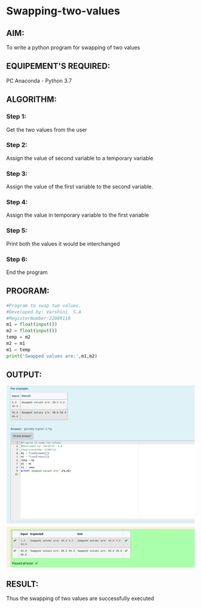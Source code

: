 # Swapping-two-values

## AIM:

To write a python program for swapping of two values

## EQUIPEMENT'S REQUIRED: 

PC
Anaconda - Python 3.7

## ALGORITHM: 

### Step 1:
Get the two values from the user
### Step 2: 
Assign the value of second variable to a temporary variable 
### Step 3: 
Assign the value of the first variable to the second variable.
### Step 4:  
Assign the value in temporary variable to the first variable
### Step 5: 
Print both the values it would be interchanged
### Step 6: 
End the program

## PROGRAM:
```python
#Program to swap two values.
#Developed by: Varshini  S.A
#RegisterNumber:22009118
m1 = float(input())
m2 = float(input())
temp = m2
m2 = m1
m1 = temp
print('Swapped values are:',m1,m2)
```

## OUTPUT:
![](swapping.png)

## RESULT:

Thus the swapping of two values are successfully executed



